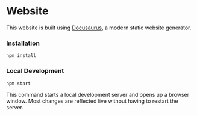# Website

This website is built using [Docusaurus](https://docusaurus.io/), a modern static website generator.

### Installation

```shell
npm install
```

### Local Development

```shell
npm start
```

This command starts a local development server and opens up a browser window. Most changes are reflected live without having to restart the server.